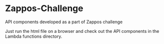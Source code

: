 # Zappos-Challenge
API components developed as a part of Zappos challenge

Just run the html file on a browser and check out the API components in the Lambda functions directory. 
